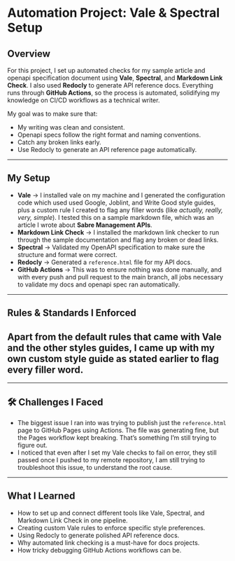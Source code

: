 # Automation Project: Vale & Spectral Setup  

## Overview  
For this project, I set up automated checks for my sample article and openapi specification document using **Vale**, **Spectral**, and **Markdown Link Check**. I also used **Redocly** to generate API reference docs. Everything runs through **GitHub Actions**, so the process is automated, solidifying my knowledge on CI/CD workflows as a technical writer. 

My goal was to make sure that:  
- My writing was clean and consistent.  
- Openapi specs follow the right format and naming conventions.  
- Catch any broken links early.  
- Use Redocly to generate an API reference page automatically.  

---

## My Setup  

- **Vale** → I installed vale on my machine and I generated the configuration code which used used Google, Joblint, and Write Good style guides, plus a custom rule I created to flag any filler words (like *actually, really, very, simple*). I tested this on a sample markdown file, which was an article I wrote about **Sabre Management APIs**.  
- **Markdown Link Check** → I installed the markdown link checker to run through the sample documentation and flag any broken or dead links. 
- **Spectral** → Validated my OpenAPI specification to make sure the structure and format were correct.  
- **Redocly** → Generated a `reference.html` file for my API docs.  
- **GitHub Actions** → This was to ensure nothing was done manually, and with every push and pull request to the main branch, all jobs necessary to validate my docs and openapi spec ran automatically. 

---

## Rules & Standards I Enforced  
Apart from the default rules that came with Vale and the other styles guides, I came up with my own custom style guide as stated earlier to flag every filler word. 
---

---

## 🛠️ Challenges I Faced  
- The biggest issue I ran into was trying to publish just the `reference.html` page to GitHub Pages using Actions. The file was generating fine, but the Pages workflow kept breaking. That’s something I’m still trying to figure out.
- I noticed that even after I set my Vale checks to fail on error, they still passed once I pushed to my remote repository, I am still trying to troubleshoot this issue, to understand the root cause. 
  

---

## What I Learned  
- How to set up and connect different tools like Vale, Spectral, and Markdown Link Check in one pipeline.  
- Creating custom Vale rules to enforce specific style preferences.  
- Using Redocly to generate polished API reference docs.  
- Why automated link checking is a must-have for docs projects.  
- How tricky debugging GitHub Actions workflows can be.  

